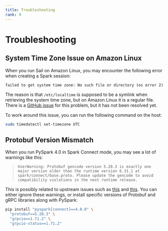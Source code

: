 ```yaml
---
title: Troubleshooting
rank: 9
---
```


# Troubleshooting

## System Time Zone Issue on Amazon Linux

When you run Sail on Amazon Linux, you may encounter the following error when creating a Spark session:

```text
failed to get system time zone: No such file or directory (os error 2)
```

The reason is that `/etc/localtime` is supposed to be a symlink when retrieving the system time zone, but on Amazon Linux it is a regular file.
There is a [GitHub issue](https://github.com/amazonlinux/amazon-linux-2023/issues/526) for this problem, but it has not been resolved yet.

To work around this issue, you can run the following command on the host:

```bash
sudo timedatectl set-timezone UTC
```

## Protobuf Version Mismatch

When you run PySpark 4.0 in Spark Connect mode, you may see a lot of warnings like this:

> `UserWarning: Protobuf gencode version 5.28.3 is exactly one major version older than the runtime version 6.31.1 at spark/connect/base.proto. Please update the gencode to avoid compatibility violations in the next runtime release.`

This is possibly related to upstream issues such as [this](https://github.com/protocolbuffers/protobuf/issues/18096) and [this](https://github.com/grpc/grpc/issues/37609).
You can either ignore these warnings, or install specific versions of Protobuf and gRPC libraries along with PySpark:

```bash
pip install "pyspark[connect]==4.0.0" \
  "protobuf==5.28.3" \
  "grpcio==1.71.2" \
  "grpcio-status==1.71.2"
```
